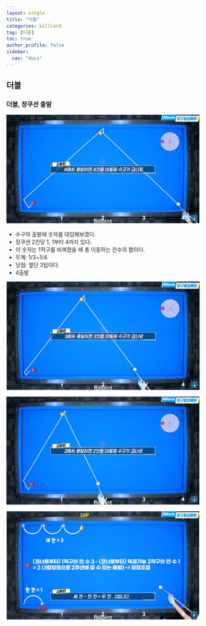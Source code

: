 ```yaml
---
layout: single
title: "더블"
categories: billiard
tag: [더블] 
toc: true
author_profile: false
sidebar:
  nav: "docs"
---
```


## 더블

### 더블, 장쿠션 출발

[![더블_4출발](/images/더블_4출발.png)](/images/더블_4출발.png)
- 수구의 출발에 숫자를 대입해보겠다.
- 장쿠션 2칸당 1, 1부터 4까지 있다. 
- 이 숫자는 1적구를 비껴쳤을 때 총 이동하는 칸수의 합이다.
- 두께: 1/3~1/4
- 당점: 옆단 3팁이다.
- 4출발

[![더블_3출발](/images/더블_3출발.png)](/images/더블_3출발.png)

[![더블_2출발](/images/더블_2출발.png)](/images/더블_2출발.png)

[![더블_계산방법1](/images/더블_계산방법1.png)](/images/더블_계산방법1.png)
